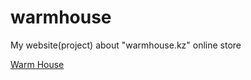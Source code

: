 # warmhouse
My website(project) about "warmhouse.kz" online store

[Warm House](https://warmhouse.github.io/src/ "My project")
